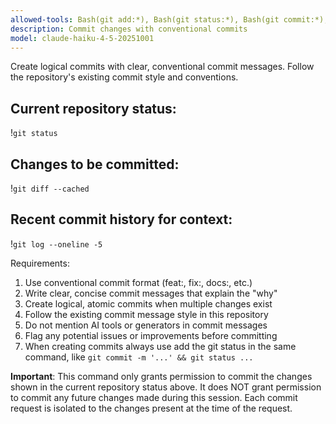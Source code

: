 ```yaml
---
allowed-tools: Bash(git add:*), Bash(git status:*), Bash(git commit:*), Bash(git diff:*), Bash(git log:*)
description: Commit changes with conventional commits
model: claude-haiku-4-5-20251001
---
```


Create logical commits with clear, conventional commit messages. Follow the repository's existing commit style and conventions.

## Current repository status:
!`git status`

## Changes to be committed:
!`git diff --cached`

## Recent commit history for context:
!`git log --oneline -5`

Requirements:
1. Use conventional commit format (feat:, fix:, docs:, etc.)
2. Write clear, concise commit messages that explain the "why"
3. Create logical, atomic commits when multiple changes exist
4. Follow the existing commit message style in this repository
5. Do not mention AI tools or generators in commit messages
6. Flag any potential issues or improvements before committing
7. When creating commits always use add the git status in the same command, like `git commit -m '...' && git status ...`

**Important**: This command only grants permission to commit the changes shown in the current repository status above. It does NOT grant permission to commit any future changes made during this session. Each commit request is isolated to the changes present at the time of the request.
